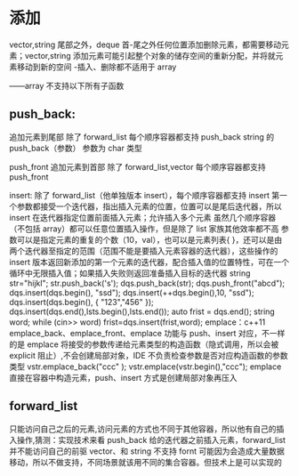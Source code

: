 # 添加

vector,string 尾部之外，deque 首-尾之外任何位置添加删除元素，都需要移动元素；vector,string 添加元素可能引起整个对象的储存空间的重新分配，并将就元素移动到新的空间 -插入、删除都不适用于 array

——array 不支持以下所有子函数

## push_back:

追加元素到尾部
除了 forward_list 每个顺序容器都支持 push_back
string 的 push_back（参数） 参数为 char 类型

push_front
追加元素到首部
除了 forward_list,vector 每个顺序容器都支持 push_front

insert:
除了 forward_list（他单独版本 insert），每个顺序容器都支持 insert
第一个参数都接受一个迭代器，指出插入元素的位置，位置可以是尾后迭代器，所以 insert 在迭代器指定位置前面插入元素；允许插入多个元素
虽然几个顺序容器（不包括 array）都可以任意位置插入操作，但是除了 list 家族其他效率都不高
参数可以是指定元素的重复的个数（10，val），也可以是元素列表{ }，还可以是由两个迭代器至指定的范围（范围不能是要插入元素容器的迭代器），这些操作的 insert 版本返回新添加的第一个元素的迭代器，配合插入值的位置特性，可在一个循环中无限插入值；如果插入失败则返回准备插入目标的迭代器
string str="hijkl";
str.push_back('s');
dqs.push_back(str);
dqs.push_front("abcd");
dqs.insert(dqs.begin(), "ssd");
dqs.insert(++dqs.begin(),10, "ssd");
dqs.insert(dqs.begin(), { "123","456" });
dqs.insert(dqs.end(),lsts.begin(),lsts.end());
auto frist = dqs.end();
string word;
while (cin>> word)
frist=dqs.insert(frist,word);
emplace：c++11
emplace_back、emplace_front、emplace 功能与 push、insert 对应，不一样的是 emplace 将接受的参数传递给元素类型的构造函数（隐式调用，所以会被 explicit 阻止）,不会创建局部对象，IDE 不负责检查参数是否对应构造函数的参数类型
vstr.emplace_back("ccc" );
vstr.emplace(vstr.begin(),"ccc");
emplace 直接在容器中构造元素，push、insert 方式是创建局部对象再压入

## forward_list

只能访问自己之后的元素,访问元素的方式也不同于其他容器，所以他有自己的插入操作,猜测：实现技术来看 push_back 给的迭代器之前插入元素，forward_list 并不能访问自己的前驱
vector、和 string 不支持 fornt 可能因为会造成大量数据移动，所以不做支持，不同场景就该用不同的集合容器。但技术上是可以实现的
